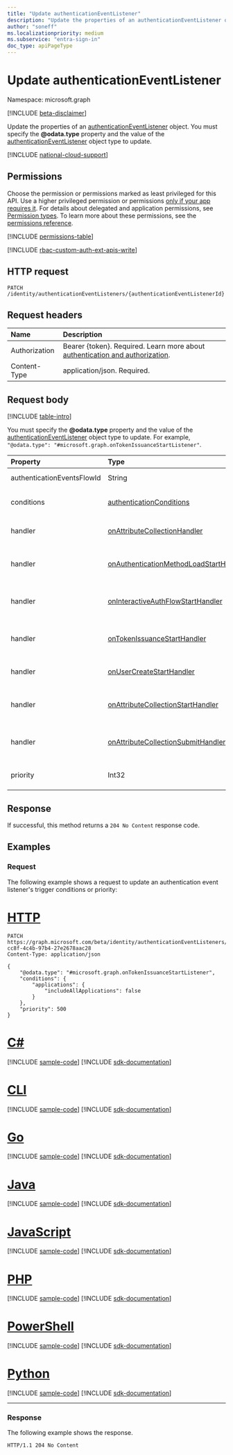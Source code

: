```yaml
---
title: "Update authenticationEventListener"
description: "Update the properties of an authenticationEventListener object."
author: "soneff"
ms.localizationpriority: medium
ms.subservice: "entra-sign-in"
doc_type: apiPageType
---
```


# Update authenticationEventListener
Namespace: microsoft.graph

[!INCLUDE [beta-disclaimer](../../includes/beta-disclaimer.md)]

Update the properties of an [authenticationEventListener](../resources/authenticationeventlistener.md) object. You must specify the **@odata.type** property and the value of the [authenticationEventListener](../resources/authenticationeventlistener.md) object type to update.

[!INCLUDE [national-cloud-support](../../includes/all-clouds.md)]

## Permissions
Choose the permission or permissions marked as least privileged for this API. Use a higher privileged permission or permissions [only if your app requires it](/graph/permissions-overview#best-practices-for-using-microsoft-graph-permissions). For details about delegated and application permissions, see [Permission types](/graph/permissions-overview#permission-types). To learn more about these permissions, see the [permissions reference](/graph/permissions-reference).

<!-- { "blockType": "permissions", "name": "authenticationeventlistener_update" } -->
[!INCLUDE [permissions-table](../includes/permissions/authenticationeventlistener-update-permissions.md)]

[!INCLUDE [rbac-custom-auth-ext-apis-write](../includes/rbac-for-apis/rbac-custom-auth-ext-apis-write.md)]

## HTTP request

<!-- {
  "blockType": "ignored"
}
-->
``` http
PATCH /identity/authenticationEventListeners/{authenticationEventListenerId}
```

## Request headers
|Name|Description|
|:---|:---|
|Authorization|Bearer {token}. Required. Learn more about [authentication and authorization](/graph/auth/auth-concepts).|
|Content-Type|application/json. Required.|

## Request body
[!INCLUDE [table-intro](../../includes/update-property-table-intro.md)]

You must specify the **@odata.type** property and the value of the [authenticationEventListener](../resources/authenticationeventlistener.md) object type to update. For example, `"@odata.type": "#microsoft.graph.onTokenIssuanceStartListener"`.

|Property|Type|Description|
|:---|:---|:---|
|authenticationEventsFlowId|String|The identifier of the authentication events flow.  Optional.|
|conditions|[authenticationConditions](../resources/authenticationconditions.md)|The conditions on which this authenticationEventListener should trigger. Optional.|
|handler|[onAttributeCollectionHandler](../resources/ontokenissuancestarthandler.md)|The handler to invoke when conditions are met. Can be updated for the **onAttributeCollectionListener** listener type.|
|handler|[onAuthenticationMethodLoadStartHandler](../resources/ontokenissuancestarthandler.md)|The handler to invoke when conditions are met. Can be updated for the **onAuthenticationMethodLoadStartListener** listener type.|
|handler|[onInteractiveAuthFlowStartHandler](../resources/ontokenissuancestarthandler.md)|The handler to invoke when conditions are met. Can be updated for the **onInteractiveAuthFlowStartListener** listener type.|
|handler|[onTokenIssuanceStartHandler](../resources/ontokenissuancestarthandler.md)|The handler to invoke when conditions are met. Can be updated for the **onTokenIssuanceStartListener** listener type.|
|handler|[onUserCreateStartHandler](../resources/ontokenissuancestarthandler.md)|The handler to invoke when conditions are met. Can be updated for the **onUserCreateStartListener** listener type.|
|handler|[onAttributeCollectionStartHandler](../resources/onattributecollectionstarthandler.md)|The handler to invoke when conditions are met. Can be updated for the **onAttributeCollectionStartListener** listener type.|
|handler|[onAttributeCollectionSubmitHandler](../resources/onattributecollectionsubmithandler.md)|The handler to invoke when conditions are met. Can be updated for the **onAttributeCollectionSubmitListener** listener type.|
|priority|Int32|The priority of this handler. Between 0 (lower priority) and 1000 (higher priority). Required.|

## Response

If successful, this method returns a `204 No Content` response code.

## Examples

### Request
The following example shows a request to update an authentication event listener's trigger conditions or priority:
# [HTTP](#tab/http)
<!-- {
  "blockType": "request",
  "name": "update_authenticationeventlistener"
}
-->
``` http
PATCH https://graph.microsoft.com/beta/identity/authenticationEventListeners/990d94e5-cc8f-4c4b-97b4-27e2678aac28
Content-Type: application/json

{
    "@odata.type": "#microsoft.graph.onTokenIssuanceStartListener",
    "conditions": {
        "applications": {
            "includeAllApplications": false
        }
    },
    "priority": 500
}
```

# [C#](#tab/csharp)
[!INCLUDE [sample-code](../includes/snippets/csharp/update-authenticationeventlistener-csharp-snippets.md)]
[!INCLUDE [sdk-documentation](../includes/snippets/snippets-sdk-documentation-link.md)]

# [CLI](#tab/cli)
[!INCLUDE [sample-code](../includes/snippets/cli/update-authenticationeventlistener-cli-snippets.md)]
[!INCLUDE [sdk-documentation](../includes/snippets/snippets-sdk-documentation-link.md)]

# [Go](#tab/go)
[!INCLUDE [sample-code](../includes/snippets/go/update-authenticationeventlistener-go-snippets.md)]
[!INCLUDE [sdk-documentation](../includes/snippets/snippets-sdk-documentation-link.md)]

# [Java](#tab/java)
[!INCLUDE [sample-code](../includes/snippets/java/update-authenticationeventlistener-java-snippets.md)]
[!INCLUDE [sdk-documentation](../includes/snippets/snippets-sdk-documentation-link.md)]

# [JavaScript](#tab/javascript)
[!INCLUDE [sample-code](../includes/snippets/javascript/update-authenticationeventlistener-javascript-snippets.md)]
[!INCLUDE [sdk-documentation](../includes/snippets/snippets-sdk-documentation-link.md)]

# [PHP](#tab/php)
[!INCLUDE [sample-code](../includes/snippets/php/update-authenticationeventlistener-php-snippets.md)]
[!INCLUDE [sdk-documentation](../includes/snippets/snippets-sdk-documentation-link.md)]

# [PowerShell](#tab/powershell)
[!INCLUDE [sample-code](../includes/snippets/powershell/update-authenticationeventlistener-powershell-snippets.md)]
[!INCLUDE [sdk-documentation](../includes/snippets/snippets-sdk-documentation-link.md)]

# [Python](#tab/python)
[!INCLUDE [sample-code](../includes/snippets/python/update-authenticationeventlistener-python-snippets.md)]
[!INCLUDE [sdk-documentation](../includes/snippets/snippets-sdk-documentation-link.md)]

---

### Response
The following example shows the response.
<!-- {
  "blockType": "response",
  "truncated": true
}
-->
``` http
HTTP/1.1 204 No Content
```

